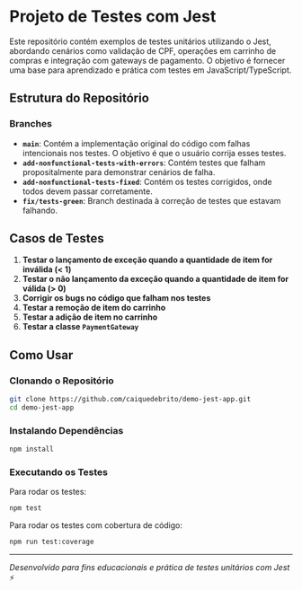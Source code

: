 # Projeto de Testes com Jest

Este repositório contém exemplos de testes unitários utilizando o Jest, abordando cenários como validação de CPF, operações em carrinho de compras e integração com gateways de pagamento. O objetivo é fornecer uma base para aprendizado e prática com testes em JavaScript/TypeScript.

## Estrutura do Repositório

### Branches

* **`main`**: Contém a implementação original do código com falhas intencionais nos testes. O objetivo é que o usuário corrija esses testes.
* **`add-nonfunctional-tests-with-errors`**: Contém testes que falham propositalmente para demonstrar cenários de falha.
* **`add-nonfunctional-tests-fixed`**: Contém os testes corrigidos, onde todos devem passar corretamente.
* **`fix/tests-green`**: Branch destinada à correção de testes que estavam falhando.

##  Casos de Testes

1. **Testar o lançamento de exceção quando a quantidade de item for inválida (< 1)**
2. **Testar o não lançamento da exceção quando a quantidade de item for válida (> 0)**
3. **Corrigir os bugs no código que falham nos testes**
4. **Testar a remoção de item do carrinho**
5. **Testar a adição de item no carrinho**
6. **Testar a classe `PaymentGateway`**

## Como Usar

### Clonando o Repositório

```bash
git clone https://github.com/caiquedebrito/demo-jest-app.git
cd demo-jest-app
```

### Instalando Dependências

```bash
npm install
```

### Executando os Testes

Para rodar os testes:

```bash
npm test
```

Para rodar os testes com cobertura de código:

```bash
npm run test:coverage
```

---

*Desenvolvido para fins educacionais e prática de testes unitários com Jest* ⚡
